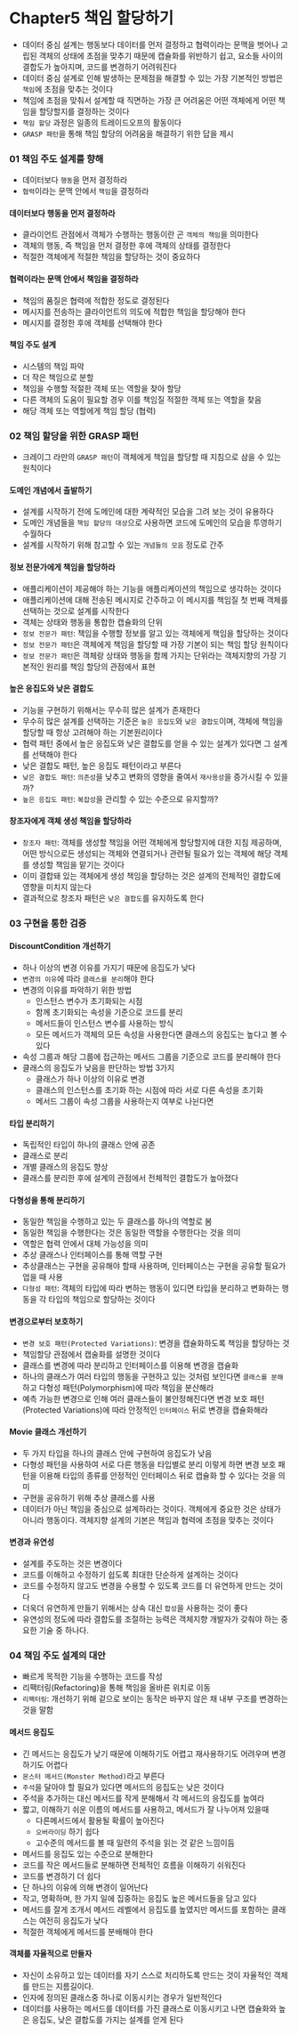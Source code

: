 # Chapter5 책임 할당하기
* 데이터 중심 설계는 행동보다 데이터를 먼저 결정하고 협력이라는 문맥을 벗어나 고립된 객체의 상태에 초점을 맞추기 때문에 캡슐화를 위반하기 쉽고, 요소들 사이의 결합도가 높아지며, 코드를 변경하기 어려워진다
* 데이터 중심 설계로 인해 발생하는 문제점을 해결할 수 있는 가장 기본적인 방법은 `책임`에 초점을 맞추는 것이다
* 책임에 초점을 맞춰서 설계할 때 직면하는 가장 큰 어려움은 어떤 객체에게 어떤 책임을 할당할지를 결정하는 것이다
* `책임 할당` 과정은 일종의 트레이드오프의 활동이다
* `GRASP 패턴`을 통해 책임 할당의 어려움을 해결하기 위한 답을 제시

### 01 책임 주도 설계를 향해
* 데이터보다 `행동`을 먼저 결정하라
* `협력`이라는 문맥 안에서 `책임`을 결정하라 

#### 데이터보다 행동을 먼저 결정하라
* 클라이언트 관점에서 객체가 수행하는 행동이란 곤 `객체의 책임`을 의미한다
* 객체의 행동, 즉 책임을 먼저 결정한 후에 객체의 상태를 결정한다
* 적절한 객체에게 적절한 책임을 할당하는 것이 중요하다

#### 협력이라는 문맥 안에서 책임을 결정하라
* 책임의 품질은 협력에 적합한 정도로 결정된다
* 메시지를 전송하는 클라이언트의 의도에 적합한 책임을 할당해야 한다
* 메시지를 결정한 후에 객체를 선택해야 한다

#### 책임 주도 설계
* 시스템의 책임 파악
* 더 작은 책임으로 분할
* 책임을 수행할 적절한 객체 또는 역할을 찾아 할당
* 다른 객체의 도움이 필요할 경우 이를 책임질 적절한 객체 또는 역할을 찾음
* 해당 객체 또는 역할에게 책임 할당 (협력)

### 02 책임 할당을 위한 GRASP 패턴
* 크레이그 라만의 `GRASP 패턴`이 객체에게 책임을 할당할 때 지침으로 삼을 수 있는 원칙이다

#### 도메인 개념에서 출발하기
* 설계를 시작하기 전에 도메인에 대한 계략적인 모습을 그려 보는 것이 유용하다
* 도메인 개념들을 `책임 할당의 대상`으로 사용하면 코드에 도메인의 모습을 투영하기 수월하다
* 설계를 시작하기 위해 참고할 수 있는 `개념들의 모음` 정도로 간주

#### 정보 전문가에게 책임을 할당하라
* 애플리케이션이 제공해야 하는 기능을 애플리케이션의 책임으로 생각하는 것이다
* 애플리케이션에 대해 전송된 메시지로 간주하고 이 메시지를 책임질 첫 번째 객체를 선택하는 것으로 설계를 시작한다
* 객체는 상태와 행동을 통합한 캡슐화의 단위
* `정보 전문가 패턴`: 책임을 수행할 정보를 알고 있는 객체에게 책임을 할당하는 것이다
* `정보 전문가 패턴`은 객체에게 책임을 할당할 때 가장 기본이 되는 책임 할당 원칙이다 
* `정보 전문가 패턴`은 객체랑 상태와 행동을 함께 가지는 단위라는 객체지향의 가장 기본적인 원리를 책임 할당의 관점에서 표현

#### 높은 응집도와 낮은 결합도
* 기능을 구현하기 위해서는 무수히 많은 설계가 존재한다
* 무수히 많은 설계를 선택하는 기준은 `높은 응집도`와 `낮은 결합도`이며, 객체에 책임을 할당할 때 항상 고려해야 하는 기본원리이다
* 협력 패턴 중에서 높은 응집도와 낮은 결합도를 얻을 수 있는 설계가 있다면 그 설계를 선택해야 한다
* 낮은 결합도 패턴, 높은 응집도 패턴이라고 부른다
* `낮은 결합도 패턴`: `의존성`을 낮추고 변화의 영향을 줄여서 `재사용성`을 증가시킬 수 있을까?
* `높은 응집도 패턴`: `복잡성`을 관리할 수 있는 수준으로 유지할까?

#### 창조자에게 객체 생성 책임을 할당하라
* `창조자 패턴`: 객체를 생성할 책임을 어떤 객체에게 할당할지에 대한 지침 제공하며, 어떤 방식으로든 생성되는 객체와 연결되거나 관련될 필요가 있는 객체에 해당 객체를 생성할 책임을 맡기는 것이다
* 이미 결합돼 있는 객체에게 생성 책임을 할당하는 것은 설계의 전체적인 결합도에 영향을 미치지 않는다
* 결과적으로 창조자 패턴은 `낮은 결합도`를 유지하도록 한다

### 03 구현을 통한 검증
#### DiscountCondition 개선하기
* 하나 이상의 변경 이유를 가지기 때문에 응집도가 낮다
* `변경의 이유`에 따라 `클래스를 분리`해야 한다
* 변경의 이유를 파악하기 위한 방법
    * 인스턴스 변수가 초기화되는 시점
    * 함께 초기화되는 속성을 기준으로 코드를 분리
    * 메서드들이 인스턴스 변수를 사용하는 방식
    * 모든 메서드가 객체의 모든 속성을 사용한다면 클래스의 응집도는 높다고 볼 수 있다
* 속성 그룹과 해당 그룹에 접근하는 메서드 그룹을 기준으로 코드를 분리해야 한다
* 클래스의 응집도가 낮음을 판단하는 방법 3가지 
    * 클래스가 하나 이상의 이유로 변경 
    * 클래스의 인스턴스를 초기화 하는 시점에 따라 서로 다른 속성을 초기화
    * 메서드 그룹이 속성 그룹을 사용하는지 여부로 나뉜다면 

#### 타입 분리하기
* 독립적인 타입이 하나의 클래스 안에 공존
* 클래스로 분리
* 개별 클래스의 응집도 향상
* 클래스를 분리한 후에 설계의 관점에서 전체적인 결합도가 높아졌다

#### 다형성을 통해 분리하기
* 동일한 책임을 수행하고 있는 두 클래스를 하나의 역할로 봄
* 동일한 책임을 수행한다는 것은 동일한 역할을 수행한다는 것을 의미
* 역할은 협력 안에서 대체 가능성을 의미 
* 추상 클래스나 인터페이스를 통해 역할 구현 
* 추상클래스는 구현을 공유해야 할때 사용하며, 인터페이스는 구현을 공유할 필요가 업을 때 사용
* `다형성 패턴`: 객체의 타입에 따라 변하는 행동이 있디면 타입을 분리하고 변화하는 행동을 각 타입의 책임으로 할당하는 것이다

#### 변경으로부터 보호하기
* `변경 보호 패턴(Protected Variations)`: 변경을 캡슐화하도록 책임을 할당하는 것
* 책임할당 관점에서 캡술화를 설명한 것이다 
* 클래스를 변경에 따라 분리하고 인터페이스를 이용해 변경을 캡슐화
* 하나의 클래스가 여러 타입의 행동을 구현하고 있는 것처럼 보인다면 `클래스를 분해`하고 다형성 패턴(Polymorphism)에 따라 책임을 분산해라
* 예측 가능한 변경으로 인해 여러 클래스들이 불안정해진다면 변경 보호 패턴(Protected Variations)에 따라 안정적인 `인터페이스` 뒤로 변경을 캡슐화해라

#### Movie 클래스 개선하기
* 두 가지 타입을 하나의 클래스 안에 구현하여 응집도가 낮음
* 다형성 패턴을 사용하여 서로 다른 행동을 타입별로 분리 이렇게 하면 변경 보호 패턴을 이용해 타입의 종류를 안정적인 인터페이스 뒤로 캡슐화 할 수 있다는 것을 의미
* 구현을 공유하기 위해 추상 클래스를 사용
* 데이터가 아닌 책임을 중심으로 설계하라는 것이다. 객체에게 중요한 것은 상태가 아니라 행동이다. 객체지향 설계의 기본은 책임과 협력에 초점을 맞추는 것이다

#### 변경과 유연성
* 설계를 주도하는 것은 변경이다
* 코드를 이해하고 수정하기 쉽도록 최대한 단순하게 설계하는 것이다
* 코드를 수정하지 않고도 변경을 수용할 수 있도록 코드를 더 유연하게 만드는 것이다
* 더욱더 유연하게 만들기 위해서는 상속 대신 `합성`을 사용하는 것이 좋다
* 유연성의 정도에 따라 결합도를 조절하는 능력은 객체지향 개발자가 갖춰야 하는 중요한 기술 중 하나다.

### 04 책임 주도 설계의 대안
* 빠르게 목적한 기능을 수행하는 코드를 작성
* 리팩터링(Refactoring)을 통해 책임을 올바른 위치로 이동 
* `리팩터링`: 개선하기 위해 겉으로 보이는 동작은 바꾸지 않은 채 내부 구조를 변경하는 것을 말함

#### 메서드 응집도
* 긴 메서드는 응집도가 낮기 때문에 이해하기도 어렵고 재사용하기도 어려우며 변경하기도 어렵다
* `몬스터 메서드(Monster Method)`라고 부른다
* `주석`을 달아야 할 필요가 있다면 메서드의 응집도는 낮은 것이다
* 주석을 추가하는 대신 메서드를 작게 분해해서 각 메서드의 응집도를 높여라
* 짧고, 이해하기 쉬운 이름의 메서드를 사용하고, 메서드가 잘 나누어져 있을때 
    * 다른메서드에서 활용될 확률이 높아진다
    * `오버라이딩` 하기 쉽다
    * 고수준의 메서드를 볼 때 일련의 주석을 읽는 것 같은 느낌이듬
* 메서드를 응집도 있는 수준으로 분해한다
* 코드를 작은 메서드들로 분해하면 전체적인 흐름을 이해하기 쉬워진다
* 코드를 변경하기 더 쉽다
* 단 하나의 이유에 의해 변경이 일어난다
* 작고, 명확하며, 한 가지 일에 집중하는 응집도 높은 메서드들을 담고 있다
* 메서드를 잘게 조개서 메서드 레벨에서 응집도를 높였지만 메서드를 포함하는 클래스는 여전히 응집도가 낮다 
* 적절한 객체에게 메서드를 분배해야 한다

#### 객체를 자율적으로 만들자
* 자신이 소유하고 있는 데이터를 자기 스스로 처리하도록 만드는 것이 자율적인 객체를 만드는 지름길이다.
* 인자에 정의된 클래스중 하나로 이동시키는 경우가 일반적인다
* 데이터를 사용하는 메서드를 데이터를 가진 클래스로 이동시키고 나면 캡슐화와 높은 응집도, 낮은 결합도를 가지는 설계를 얻게 된다
